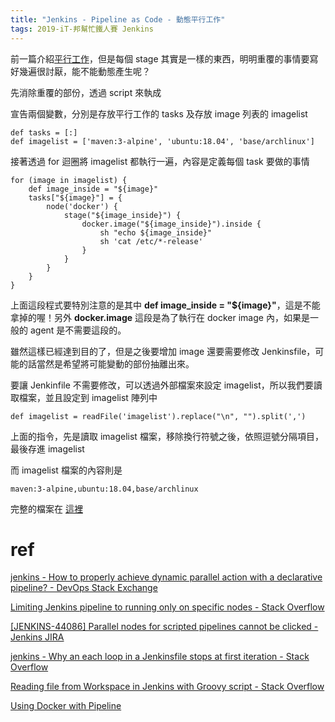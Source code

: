 ```yaml
---
title: "Jenkins - Pipeline as Code - 動態平行工作"
tags: 2019-iT-邦幫忙鐵人賽 Jenkins
---
```


前一篇介紹[平行工作](https://twblog.hongjianching.com/2018/10/24/jenkins-pipeline-as-code-parallel/)，但是每個 stage 其實是一樣的東西，明明重覆的事情要寫好幾遍很討厭，能不能動態產生呢？

先消除重覆的部份，透過 script 來執成

宣告兩個變數，分別是存放平行工作的 tasks 及存放 image 列表的 imagelist

```
def tasks = [:]
def imagelist = ['maven:3-alpine', 'ubuntu:18.04', 'base/archlinux']
```

接著透過 for 迴圈將 imagelist 都執行一遍，內容是定義每個 task 要做的事情

```
for (image in imagelist) {
    def image_inside = "${image}"
    tasks["${image}"] = {
        node('docker') {
            stage("${image_inside}") {
                docker.image("${image_inside}").inside {
                    sh "echo ${image_inside}"
                    sh 'cat /etc/*-release'
                }
            }
        }
    }
}
```

上面這段程式要特別注意的是其中 **def image_inside = "${image}"**，這是不能拿掉的喔！另外 **docker.image** 這段是為了執行在 docker image 內，如果是一般的 agent 是不需要這段的。

雖然這樣已經達到目的了，但是之後要增加 image 還要需要修改 Jenkinsfile，可能的話當然是希望將可能變動的部份抽離出來。

要讓 Jenkinfile 不需要修改，可以透過外部檔案來設定 imagelist，所以我們要讀取檔案，並且設定到 imagelist 陣列中

```
def imagelist = readFile('imagelist').replace("\n", "").split(',')
```

上面的指令，先是讀取 imagelist 檔案，移除換行符號之後，依照逗號分隔項目，最後存進 imagelist

而 imagelist 檔案的內容則是

```
maven:3-alpine,ubuntu:18.04,base/archlinux
```

完整的檔案在 [這裡](https://github.com/allyusd/jenkins-pipeline/tree/agent-docker-dynamic-parallel)

# ref
[jenkins - How to properly achieve dynamic parallel action with a declarative pipeline? - DevOps Stack Exchange](https://devops.stackexchange.com/questions/3073/how-to-properly-achieve-dynamic-parallel-action-with-a-declarative-pipeline/3090#3090)

[Limiting Jenkins pipeline to running only on specific nodes - Stack Overflow](https://stackoverflow.com/questions/42652533/limiting-jenkins-pipeline-to-running-only-on-specific-nodes?rq=1)

[[JENKINS-44086] Parallel nodes for scripted pipelines cannot be clicked - Jenkins JIRA](https://issues.jenkins-ci.org/browse/JENKINS-44086)

[jenkins - Why an each loop in a Jenkinsfile stops at first iteration - Stack Overflow](https://stackoverflow.com/questions/37594635/why-an-each-loop-in-a-jenkinsfile-stops-at-first-iteration)

[Reading file from Workspace in Jenkins with Groovy script - Stack Overflow](https://stackoverflow.com/questions/22917491/reading-file-from-workspace-in-jenkins-with-groovy-script)

[Using Docker with Pipeline](https://jenkins.io/doc/book/pipeline/docker/)